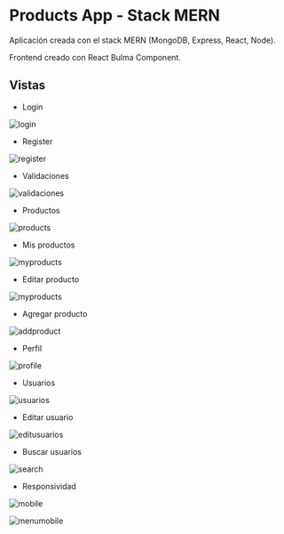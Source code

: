 # Products App - Stack MERN

Aplicación creada con el stack MERN (MongoDB, Express, React, Node).

Frontend creado con React Bulma Component.

## Vistas

- Login
  
![login](https://github.com/yeisonvirtual/products-app-frontend-mern/blob/main/design/login.png)


- Register
  
![register](https://github.com/yeisonvirtual/products-app-frontend-mern/blob/main/design/register.png)


- Validaciones
  
![validaciones](https://github.com/yeisonvirtual/products-app-frontend-mern/blob/main/design/validaciones.png)


- Productos

![products](https://github.com/yeisonvirtual/products-app-frontend-mern/blob/main/design/products.png)


- Mis productos
  
![myproducts](https://github.com/yeisonvirtual/products-app-frontend-mern/blob/main/design/myproducts.png)


- Editar producto
  
![myproducts](https://github.com/yeisonvirtual/products-app-frontend-mern/blob/main/design/editproduct.png)


- Agregar producto

![addproduct](https://github.com/yeisonvirtual/products-app-frontend-mern/blob/main/design/addproduct.png)


- Perfil

![profile](https://github.com/yeisonvirtual/products-app-frontend-mern/blob/main/design/profile.png)


- Usuarios

![usuarios](https://github.com/yeisonvirtual/products-app-frontend-mern/blob/main/design/users.png)


- Editar usuario
  
![editusuarios](https://github.com/yeisonvirtual/products-app-frontend-mern/blob/main/design/edituser.png)


- Buscar usuarios
  
![search](https://github.com/yeisonvirtual/products-app-frontend-mern/blob/main/design/search.png)


- Responsividad
  
![mobile](https://github.com/yeisonvirtual/products-app-frontend-mern/blob/main/design/mobile.png)


![menumobile](https://github.com/yeisonvirtual/products-app-frontend-mern/blob/main/design/menumobile.png)
